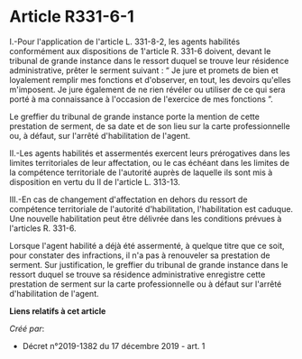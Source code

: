 # Article R331-6-1

I.-Pour l'application de l'article L. 331-8-2, les agents habilités conformément aux dispositions de 1'article R. 331-6
doivent, devant le tribunal de grande instance dans le ressort duquel se trouve leur résidence administrative, prêter le
serment suivant : “ Je jure et promets de bien et loyalement remplir mes fonctions et d'observer, en tout, les devoirs
qu'elles m'imposent. Je jure également de ne rien révéler ou utiliser de ce qui sera porté à ma connaissance à l'occasion de
l'exercice de mes fonctions ”.

Le greffier du tribunal de grande instance porte la mention de cette prestation de serment, de sa date et de son lieu sur la
carte professionnelle ou, à défaut, sur l'arrêté d'habilitation de l'agent.

II.-Les agents habilités et assermentés exercent leurs prérogatives dans les limites territoriales de leur affectation, ou le
cas échéant dans les limites de la compétence territoriale de l'autorité auprès de laquelle ils sont mis à disposition en
vertu du II de l'article L. 313-13.

III.-En cas de changement d'affectation en dehors du ressort de compétence territoriale de l'autorité d'habilitation,
l'habilitation est caduque. Une nouvelle habilitation peut être délivrée dans les conditions prévues à l'articles R. 331-6.

Lorsque l'agent habilité a déjà été assermenté, à quelque titre que ce soit, pour constater des infractions, il n'a pas à
renouveler sa prestation de serment. Sur justification, le greffier du tribunal de grande instance dans le ressort duquel se
trouve sa résidence administrative enregistre cette prestation de serment sur la carte professionnelle ou à défaut sur
l'arrêté d'habilitation de l'agent.

**Liens relatifs à cet article**

_Créé par_:

  - Décret n°2019-1382 du 17 décembre 2019 - art. 1
